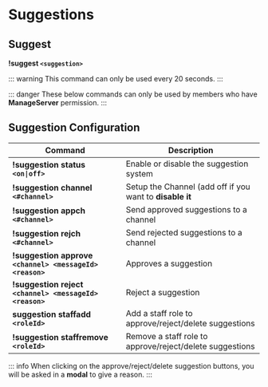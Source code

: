 # Suggestions

## Suggest
**!suggest `<suggestion>`** 

::: warning
This command can only be used every 20 seconds.
:::

::: danger
These below commands can only be used by members who have **ManageServer** permission.
::: 

## Suggestion Configuration

| Command | Description | 
| ---------| ---------------- |
| **!suggestion status `<on\|off>`** | Enable or disable the suggestion system |
| **!suggestion channel `<#channel>`** | Setup the Channel (add off if you want to **disable it** | 
| **!suggestion appch `<#channel>`** | Send approved suggestions to a channel |
| **!suggestion rejch `<#channel>`** | Send rejected suggestions to a channel | 
| **!suggestion approve `<channel> <messageId> <reason>`** | Approves a suggestion | 
| **!suggestion reject `<channel> <messageId> <reason>`** | Reject a suggestion | 
| **suggestion staffadd `<roleId>`** | Add a staff role to approve/reject/delete suggestions |
| **!suggestion staffremove `<roleId>`** | Remove a staff role to approve/reject/delete suggestions |

::: info
When clicking on the approve/reject/delete suggestion buttons, you will be asked in a **modal** to give a reason.
:::
